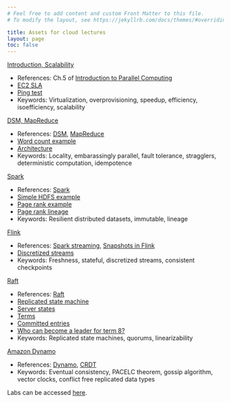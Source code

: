 ```yaml
---
# Feel free to add content and custom Front Matter to this file.
# To modify the layout, see https://jekyllrb.com/docs/themes/#overriding-theme-defaults

title: Assets for cloud lectures
layout: page
toc: false
---
```


[Introduction, Scalability](assets/cloud1-intro%2Bscalability.pdf)
* References: Ch.5 of [Introduction to Parallel Computing](https://www.cs.purdue.edu/homes/ayg/book/Slides/)
* [EC2 SLA](https://aws.amazon.com/compute/sla/)
* [Ping test](https://cloudpingtest.com/aws)
* Keywords: Virtualization, overprovisioning, speedup, efficiency, isoefficiency, scalability

[DSM, MapReduce](assets/cloud2-dsm%2Bmr.pdf)
* References: [DSM](https://crystal.uta.edu/~kumar/cse6306/papers/17.pdf), [MapReduce](https://dl.acm.org/doi/10.1145/1327452.1327492)
* [Word count example](assets/mr_wc.png)
* [Architecture](assets/mr_arch.png)
* Keywords: Locality, embarassingly parallel, fault tolerance, stragglers, deterministic computation, idempotence

[Spark](assets/cloud3-spark.pdf)
* References: [Spark](https://www.usenix.org/system/files/conference/nsdi12/nsdi12-final138.pdf)
* [Simple HDFS example](assets/spark-simple.png)
* [Page rank example](wss22-cloud-spark-pagerank)
* [Page rank lineage](assets/spark-lineage-pagerank.png)
* Keywords: Resilient distributed datasets, immutable, lineage

[Flink](assets/cloud4-flink.pdf)
* References: [Spark streaming](https://dl.acm.org/doi/10.1145/2517349.2522737), [Snapshots in Flink](http://arxiv.org/abs/1506.08603)
* [Discretized streams](assets/spark-dstreams.png)
* Keywords: Freshness, stateful, discretized streams, consistent checkpoints

[Raft](assets/cloud5-raft.pdf)
* References: [Raft](https://www.usenix.org/node/184041)
* [Replicated state machine](assets/raft-smr.png)
* [Server states](assets/raft-states.png)
* [Terms](assets/raft-terms.png)
* [Committed entries](assets/raft-committed-entries.png)
* [Who can become a leader for term 8?](assets/raft-leader-completeness.png)
* Keywords: Replicated state machines, quorums, linearizability

[Amazon Dynamo](assets/cloud6-dynamo.pdf)
* References: [Dynamo](https://dl.acm.org/doi/10.1145/1323293.1294281), [CRDT](https://pages.lip6.fr/Marc.Shapiro/papers/RR-7687.pdf)
* Keywords: Eventual consistency, PACELC theorem, gossip algorithm, vector clocks, conflict free replicated data types


Labs can be accessed [here](./wss22-cloud-labs).